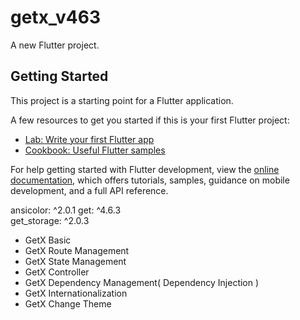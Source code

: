 # getx_v463

A new Flutter project.

## Getting Started

This project is a starting point for a Flutter application.

A few resources to get you started if this is your first Flutter project:

- [Lab: Write your first Flutter app](https://docs.flutter.dev/get-started/codelab)
- [Cookbook: Useful Flutter samples](https://docs.flutter.dev/cookbook)

For help getting started with Flutter development, view the
[online documentation](https://docs.flutter.dev/), which offers tutorials,
samples, guidance on mobile development, and a full API reference.

  ansicolor: ^2.0.1
  get: ^4.6.3  
  get_storage: ^2.0.3

   - GetX Basic
   - GetX Route Management
   - GetX State Management
   - GetX Controller
   - GetX Dependency Management( Dependency Injection )
   - GetX Internationalization
   - GetX Change Theme

